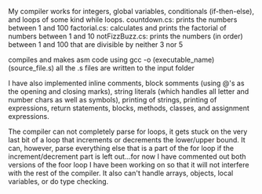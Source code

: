 My compiler works for integers, global variables, conditionals (if-then-else), and loops of some kind while loops.
countdown.cs: prints the numbers between 1 and 100
factorial.cs: calculates and prints the factorial of numbers between 1 and 10
notFizzBuzz.cs: prints the numbers (in order) between 1 and 100 that are divisible by neither 3 nor 5

compiles and makes asm code using gcc -o (executable_name) (source_file.s)
all the .s files are written to the input folder

I have also implemented inline comments, block somments (using @'s as the opening and closing marks), string literals (which handles all letter and number chars as well as symbols), printing of strings, printing of expressions, return statements, blocks, methods, classes, and assignment expressions.

The compiler can not completely parse for loops, it gets stuck on the very last bit of a loop that increments or decrements the lower/upper bound. It can, however, parse everything else that is a part of the for loop if the increment/decrement part is left out...for now I have commented out both versions of the foor loop I have been working on so that it will not interfere with the rest of the compiler. It also can't handle arrays, objects, local variables, or do type checking.